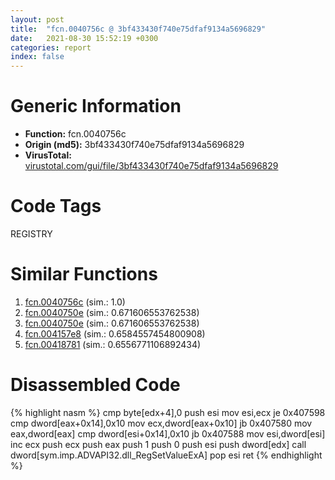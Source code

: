 ```yaml
---
layout: post
title:  "fcn.0040756c @ 3bf433430f740e75dfaf9134a5696829"
date:   2021-08-30 15:52:19 +0300
categories: report
index: false
---
```


# Generic Information
- **Function:** fcn.0040756c
- **Origin (md5):** 3bf433430f740e75dfaf9134a5696829
- **VirusTotal:** [virustotal.com/gui/file/3bf433430f740e75dfaf9134a5696829][virustotal_ref]

# Code Tags
<span class="tag" id="REGISTRY">REGISTRY</span>


# Similar Functions

1. [fcn.0040756c][similar_1_ref] (sim.: 1.0)
2. [fcn.0040750e][similar_2_ref] (sim.: 0.671606553762538)
3. [fcn.0040750e][similar_3_ref] (sim.: 0.671606553762538)
4. [fcn.004157e8][similar_4_ref] (sim.: 0.6584557454800908)
5. [fcn.00418781][similar_5_ref] (sim.: 0.6556771106892434)


# Disassembled Code

{% highlight nasm %}
cmp byte[edx+4],0
push esi
mov esi,ecx
je 0x407598
cmp dword[eax+0x14],0x10
mov ecx,dword[eax+0x10]
jb 0x407580
mov eax,dword[eax]
cmp dword[esi+0x14],0x10
jb 0x407588
mov esi,dword[esi]
inc ecx
push ecx
push eax
push 1
push 0
push esi
push dword[edx]
call dword[sym.imp.ADVAPI32.dll_RegSetValueExA]
pop esi
ret 
{% endhighlight %}


[similar_1_ref]: /report/fcn.0040756c@4bd33f73402d0d03c0318f793884eb34
[similar_2_ref]: /report/fcn.0040750e@4bd33f73402d0d03c0318f793884eb34
[similar_3_ref]: /report/fcn.0040750e@3bf433430f740e75dfaf9134a5696829
[similar_4_ref]: /report/fcn.004157e8@7b00dd8f2abf54a73bfb09681334ff78
[similar_5_ref]: /report/fcn.00418781@53687e619dcac7d709f306d061d8daeb
[virustotal_ref]: https://www.virustotal.com/gui/file/3bf433430f740e75dfaf9134a5696829